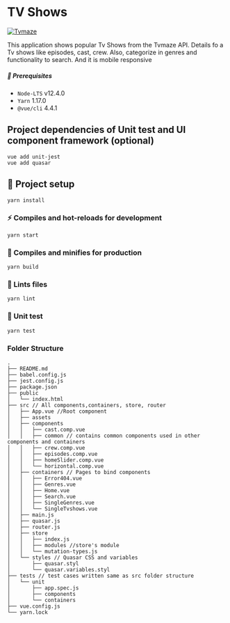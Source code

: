 # TV Shows
[![Tvmaze](http://static.tvmaze.com/images/api/tvm_api.png)](http://www.tvmaze.com/api "Tvmaze")


This application shows popular Tv Shows from the Tvmaze API. Details fo a Tv shows like episodes, cast, crew.
Also, categorize in genres and functionality to search. And it is mobile responsive



##### :dart: Prerequisites
-   `Node-LTS` v12.4.0
-   `Yarn` 1.17.0
-   `@vue/cli` 4.4.1

## Project dependencies of Unit test and UI component framework (optional)
```
vue add unit-jest
vue add quasar
```

## :wrench: Project setup
```
yarn install
```

### :zap: Compiles and hot-reloads for development
```
yarn start
```

### :rocket: Compiles and minifies for production
```
yarn build
```

### :shirt: Lints files
```
yarn lint
```

### :rotating_light: Unit test 
```
yarn test
```

###  Folder Structure
```
.
├── README.md
├── babel.config.js
├── jest.config.js
├── package.json
├── public
│   └── index.html
├── src // All components,containers, store, router
│   ├── App.vue //Root component
│   ├── assets
│   ├── components
│   │   ├── cast.comp.vue
│   │   ├── common // contains common components used in other components and containers
│   │   ├── crew.comp.vue
│   │   ├── episodes.comp.vue
│   │   ├── homeSlider.comp.vue
│   │   └── horizontal.comp.vue
│   ├── containers // Pages to bind components
│   │   ├── Error404.vue
│   │   ├── Genres.vue
│   │   ├── Home.vue
│   │   ├── Search.vue
│   │   ├── SingleGenres.vue
│   │   └── SingleTvshows.vue
│   ├── main.js
│   ├── quasar.js
│   ├── router.js
│   ├── store
│   │   ├── index.js
│   │   ├── modules //store's module
│   │   └── mutation-types.js
│   └── styles // Quasar CSS and variables
│       ├── quasar.styl
│       └── quasar.variables.styl
├── tests // test cases written same as src folder structure
│   └── unit
│       ├── app.spec.js
│       ├── components
│       └── containers
├── vue.config.js
└── yarn.lock
```